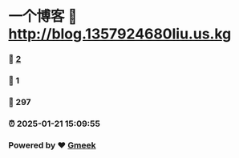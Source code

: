 # 一个博客 :link: http://blog.1357924680liu.us.kg 
### :page_facing_up: [2](http://blog.1357924680liu.us.kg/tag.html) 
### :speech_balloon: 1 
### :hibiscus: 297 
### :alarm_clock: 2025-01-21 15:09:55 
### Powered by :heart: [Gmeek](https://github.com/Meekdai/Gmeek)
